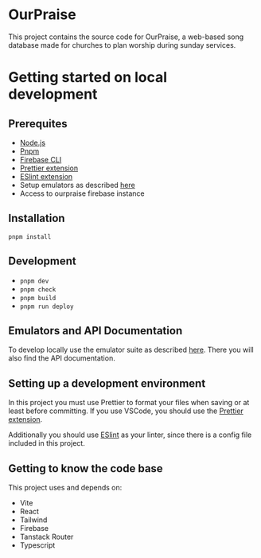 # OurPraise

This project contains the source code for OurPraise, a web-based song database made for churches to plan worship during sunday services.

# Getting started on local development

## Prerequites

- [Node.js](https://nodejs.org/en)
- [Pnpm](https://pnpm.io/)
- [Firebase CLI](https://firebase.google.com/docs/cli)
- [Prettier extension](https://marketplace.visualstudio.com/items?itemName=esbenp.prettier-vscode)
- [ESlint extension](https://marketplace.visualstudio.com/items?itemName=dbaeumer.vscode-eslint)
- Setup emulators as described [here](https://github.com/gustavgb/ourpraise-firebase)
- Access to ourpraise firebase instance

## Installation

```
pnpm install
```

## Development

- `pnpm dev`
- `pnpm check`
- `pnpm build`
- `pnpm run deploy`

## Emulators and API Documentation

To develop locally use the emulator suite as described [here](https://github.com/gustavgb/ourpraise-firebase). There you will also find the API documentation.

## Setting up a development environment

In this project you must use Prettier to format your files when saving or at least before committing. If you use VSCode, you should use the [Prettier extension](https://marketplace.visualstudio.com/items?itemName=esbenp.prettier-vscode).

Additionally you should use [ESlint](https://marketplace.visualstudio.com/items?itemName=dbaeumer.vscode-eslint) as your linter, since there is a config file included in this project.

## Getting to know the code base

This project uses and depends on:

- Vite
- React
- Tailwind
- Firebase
- Tanstack Router
- Typescript
